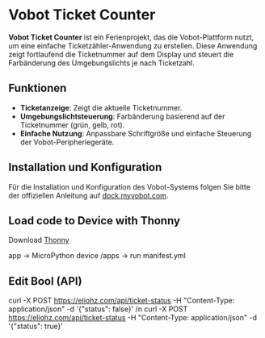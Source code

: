 # Vobot Ticket Counter

**Vobot Ticket Counter** ist ein Ferienprojekt, das die Vobot-Plattform nutzt, um eine einfache Ticketzähler-Anwendung zu erstellen. Diese Anwendung zeigt fortlaufend die Ticketnummer auf dem Display und steuert die Farbänderung des Umgebungslichts je nach Ticketzahl.

## Funktionen
- **Ticketanzeige**: Zeigt die aktuelle Ticketnummer.
- **Umgebungslichtsteuerung**: Farbänderung basierend auf der Ticketnummer (grün, gelb, rot).
- **Einfache Nutzung**: Anpassbare Schriftgröße und einfache Steuerung der Vobot-Peripheriegeräte.

## Installation und Konfiguration
Für die Installation und Konfiguration des Vobot-Systems folgen Sie bitte der offiziellen Anleitung auf [dock.myvobot.com](https://dock.myvobot.com/developer/getting_started/).

## Load code to Device with Thonny
Download [Thonny](https://thonny.org/)

app -> MicroPython device /apps -> run manifest.yml

## Edit Bool (API)
curl -X POST https://eliohz.com/api/ticket-status   -H "Content-Type: application/json"   -d '{"status": false}' /n
curl -X POST https://eliohz.com/api/ticket-status   -H "Content-Type: application/json"   -d '{"status": true}'
